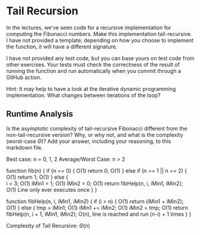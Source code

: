 # Tail Recursion

In the lectures, we've seen code for a recursive implementation for computing
the Fibonacci numbers. Make this implementation tail-recursive. I have not
provided a template; depending on how you choose to implement the function, it
will have a different signature.

I have not provided any test code, but you can base yours on test code from
other exercises. Your tests must check the correctness of the result of running
the function and run automatically when you commit through a GitHub action.

Hint: It may help to have a look at the iterative dynamic programming
implementation. What changes between iterations of the loop?

## Runtime Analysis

Is the asymptotic complexity of tail-recursive Fibonacci different from the
non-tail-recursive version? Why, or why not, and what is the complexity
(worst-case $\Theta$)? Add your answer, including your reasoning, to this
markdown file.


Best case: n = 0, 1, 2
Average/Worst Case: n > 2

function fib(n) {
	if (n == 0) {                                   O(1)
		return 0;                                     O(1)
	} else if (n == 1 || n == 2) {                  O(1)
		return 1;                                     O(1)
	} else {                      
		i = 3;                                        O(1)
		iMin1 = 1;                                    O(1)
		iMin2 = 0;                                    O(1)
		return fibHelp(n, i, iMin1, iMin2);           O(1) Line only ever executes once
	}
}

function fibHelp(n, i, iMin1, iMin2) {
	if (i > n) {                                    O(1)
		return (iMin1 + iMin2);                       O(1)
	} else {
		tmp = iMin1;                                  O(1)
		iMin1 += iMin2;                               O(1)
		iMin2 = tmp;                                  O(1)
		return fibHelp(n, i + 1, iMin1, iMin2);       O(n), line is reached and run (n-i) + 1 times 
	}
}

Complexity of Tail Recursive: $\Theta$(n)
